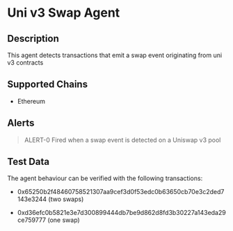 # Uni v3 Swap Agent 

## Description

This agent detects transactions that emit a swap event originating from uni v3 contracts 

## Supported Chains

- Ethereum
## Alerts

>ALERT-0 
Fired when a swap event is detected on a Uniswap v3 pool

## Test Data

The agent behaviour can be verified with the following transactions:

- 0x65250b2f48460758521307aa9cef3d0f53edc0b63650cb70e3c2ded7143e3244 (two swaps)

- 0xd36efc0b5821e3e7d300899444db7be9d862d8fd3b30227a143eda29ce759777 (one swap) 
